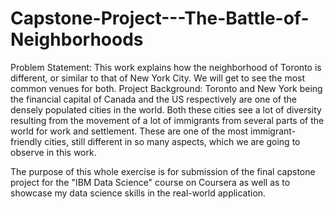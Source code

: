 # Capstone-Project---The-Battle-of-Neighborhoods
 Problem Statement:
 This work explains how the neighborhood of Toronto is different, or similar to that of New York City. We will get to see the most common venues for both.
 Project Background:
 Toronto and New York being the financial capital of Canada and the US respectively are one of the densely populated cities in the world. Both these cities see a lot of  diversity resulting from the movement of a lot of immigrants from several parts of the world for work and settlement. These are one of the most immigrant-friendly cities,  still different in so many aspects, which we are going to observe in this work.

 The purpose of this whole exercise is for submission of the final capstone project for the "IBM Data Science" course on Coursera as well as to showcase my data science skills in the real-world application.
